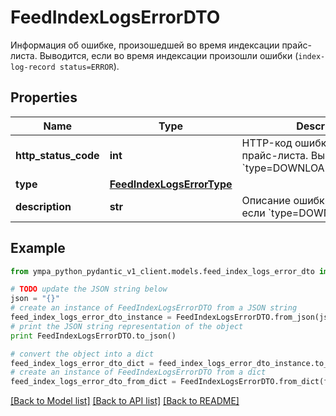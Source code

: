 # FeedIndexLogsErrorDTO

Информация об ошибке, произошедшей во время индексации прайс-листа.  Выводится, если во время индексации произошли ошибки (`index-log-record status=ERROR`). 

## Properties
Name | Type | Description | Notes
------------ | ------------- | ------------- | -------------
**http_status_code** | **int** | HTTP-код ошибки индексации прайс-листа.  Выводится, если &#x60;type&#x3D;DOWNLOAD_HTTP_ERROR&#x60;.  | [optional] 
**type** | [**FeedIndexLogsErrorType**](FeedIndexLogsErrorType.md) |  | [optional] 
**description** | **str** | Описание ошибки.  Выводится, если &#x60;type&#x3D;DOWNLOAD_ERROR&#x60;.  | [optional] 

## Example

```python
from ympa_python_pydantic_v1_client.models.feed_index_logs_error_dto import FeedIndexLogsErrorDTO

# TODO update the JSON string below
json = "{}"
# create an instance of FeedIndexLogsErrorDTO from a JSON string
feed_index_logs_error_dto_instance = FeedIndexLogsErrorDTO.from_json(json)
# print the JSON string representation of the object
print FeedIndexLogsErrorDTO.to_json()

# convert the object into a dict
feed_index_logs_error_dto_dict = feed_index_logs_error_dto_instance.to_dict()
# create an instance of FeedIndexLogsErrorDTO from a dict
feed_index_logs_error_dto_from_dict = FeedIndexLogsErrorDTO.from_dict(feed_index_logs_error_dto_dict)
```
[[Back to Model list]](../README.md#documentation-for-models) [[Back to API list]](../README.md#documentation-for-api-endpoints) [[Back to README]](../README.md)


